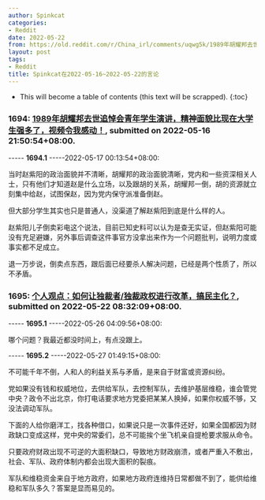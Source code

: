 ```yaml
---
author: Spinkcat
categories:
- Reddit
date: 2022-05-22
from: https://old.reddit.com/r/China_irl/comments/uqwg5k/1989年胡耀邦去世追悼会青年学生演讲精神面貌比现在大学生强多了视频令我感动/
layout: post
tags:
- Reddit
title: Spinkcat在2022-05-16~2022-05-22的言论
---
```


* This will become a table of contents (this text will be scrapped).
{:toc}

### 1694: [1989年胡耀邦去世追悼会青年学生演讲，精神面貌比现在大学生强多了，视频令我感动！](https://old.reddit.com/r/China_irl/comments/uqwg5k/1989年胡耀邦去世追悼会青年学生演讲精神面貌比现在大学生强多了视频令我感动/), submitted on 2022-05-16 21:50:54+08:00.

----- __1694.1__ -----2022-05-17 00:13:54+08:00:

当时赵紫阳的政治面貌并不清晰，胡耀邦的政治面貌清晰，党内和一些资深相关人士，只有他们才知道赵是什么立场，以及跟胡的关系，胡耀邦一倒，胡的资源就立刻集中给赵，试图保赵，因为党内保守派准备倒赵。

但大部分学生其实也只是普通人，没渠道了解赵紫阳到底是什么样的人。

赵紫阳儿子倒卖彩电这个说法，目前已知史料可以认为是查无实证，但赵紫阳可能没有充足避嫌，另外事后调查这件事官方没拿出来作为一个问题批判，说明力度或事实都不足成立。

退一万步说，倒卖点东西，跟后面已经要杀人解决问题，已经是两个性质了，所以不矛盾。

### 1695: [个人观点：如何让独裁者/独裁政权进行改革，搞民主化？](https://old.reddit.com/r/China_irl/comments/uuzrdp/个人观点如何让独裁者独裁政权进行改革搞民主化/), submitted on 2022-05-22 08:32:09+08:00.

----- __1695.1__ -----2022-05-26 04:09:56+08:00:

哪个问题？我最近都没时间上，有点没跟上。

----- __1695.2__ -----2022-05-27 01:49:15+08:00:

不可能千年不倒，人和人的利益关系与矛盾，是来自于财富或资源纠纷。

党如果没有钱和权威地位，去供给军队，去控制军队，去维护基层维稳，谁会管党中央？政令不出北京，你打电话要求地方党委把某某人换掉，如果你权威不够，又没法调动军队。

下面的人给你磨洋工，找各种借口，如果说只是一次事件还好，如果全国都因为财政缺口变成这样，党中央的常委们，总不可能挨个坐飞机亲自提枪要求服从命令。

只要政府财政出现不可逆的大面积缺口，导致地方财政崩溃，或者严重入不敷出，社会、军队、政府体制内都会出现大面积的裂痕。

军队和维稳资金来自于地方政府，如果地方政府连维持日常都做不到了，能供给维稳和军队多久？答案是显而易见的。

